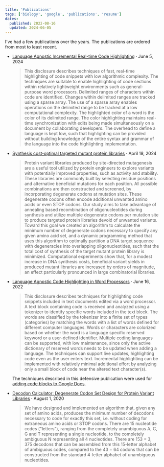 ```yaml
---
title: 'Publications'
tags: ['biology', 'google', 'publications', 'resume']
dates:
  published: 2022-08-16
  updated: 2024-06-05
---
```


I've had a few publications over the years. The publications are ordered from
most to least recent.

- [Language Agnostic Incremental Real-time Code Highlighting](https://www.tdcommons.org/dpubs_series/7077)
  · June 5, 2024

  > This disclosure describes techniques of fast, real-time highlighting of code
  > snippets with low algorithmic complexity. The techniques are suitable to
  > enable highlighting of code sections within relatively lightweight
  > environments such as general-purpose word processors. Delimited ranges of
  > characters within code are identified. Changes within delimited ranges are
  > tracked using a sparse array. The use of a sparse array enables operations
  > on the delimited range to be tracked at a low computational complexity. The
  > highlighted color of a word is the color of its delimited range. The color
  > highlighting maintains real-time synchronization with edits being made
  > simultaneously on a document by collaborating developers. The overhead to
  > define a language is kept low, such that highlighting can be provided
  > without building knowledge of the entire syntax and grammar of the language
  > into the code highlighting implementation.

- [Synthesis cost-optimal targeted mutant protein libraries](https://pubmed.ncbi.nlm.nih.gov/38669847)
  · April 18, 2024

  > Protein variant libraries produced by site-directed mutagenesis are a useful
  > tool utilized by protein engineers to explore variants with potentially
  > improved properties, such as activity and stability. These libraries are
  > commonly built by selecting residue positions and alternative beneficial
  > mutations for each position. All possible combinations are then constructed
  > and screened, by incorporating degenerate codons at mutation sites. These
  > degenerate codons often encode additional unwanted amino acids or even STOP
  > codons. Our study aims to take advantage of annealing based recombination of
  > oligonucleotides during synthesis and utilize multiple degenerate codons per
  > mutation site to produce targeted protein libraries devoid of unwanted
  > variants. Toward this goal we created an algorithm to calculate the minimum
  > number of degenerate codons necessary to specify any given amino acid set,
  > and a dynamic programming method that uses this algorithm to optimally
  > partition a DNA target sequence with degeneracies into overlapping
  > oligonucleotides, such that the total cost of synthesis of the target mutant
  > protein library is minimized. Computational experiments show that, for a
  > modest increase in DNA synthesis costs, beneficial variant yields in
  > produced mutant libraries are increased by orders of magnitude, an effect
  > particularly pronounced in large combinatorial libraries.

- [Language Agnostic Code Highlighting in Word Processors](https://www.tdcommons.org/dpubs_series/5207)
  · June 16, 2022

  > This disclosure describes techniques for highlighting code snippets included
  > in text documents edited via a word processor. A text block containing code
  > is received and analyzed using a tokenizer to identify specific words
  > included in the text block. The words are classified by the tokenizer into a
  > finite set of types (categories) by matching the words with a list of words
  > defined for different computer languages. Words or characters are colorized
  > based on whether the word is a language specific reserved keyword or a
  > user-defined identifier. Multiple coding languages can be supported, with
  > low maintenance, since only the active dictionary of reserved words needs to
  > be updated when adding a language. The techniques can support live updates,
  > highlighting code even as the user enters text. Incremental highlighting can
  > be implemented with relatively minimal additional effort by analyzing only a
  > small block of code near the altered text character(s).

  The techniques described in this defensive publication were used for
  [adding code blocks to Google Docs](/what-ive-worked-on-at-google).

- [Decodon Calculator: Degenerate Codon Set Design for Protein Variant Libraries](https://par.nsf.gov/servlets/purl/10285027)
  · August 1, 2020

  > We have designed and implemented an algorithm that, given any set of amino
  > acids, produces the minimum number of decodons necessary to code for exactly
  > this set, i.e. without coding for extraneous amino acids or STOP codons.
  > There are 15 nucleotide codes ("letters"), ranging from the completely
  > unambiguous A, C, G and T representing a single nucleotide, to the
  > completely ambiguous N representing all 4 nucleotides. There are 153 = 3,
  > 375 decodons that can be assembled from this 15-letter alphabet of ambiguous
  > codes, compared to the 43 = 64 codons that can be constructed from the
  > standard 4-letter alphabet of unambiguous nucleotides.
